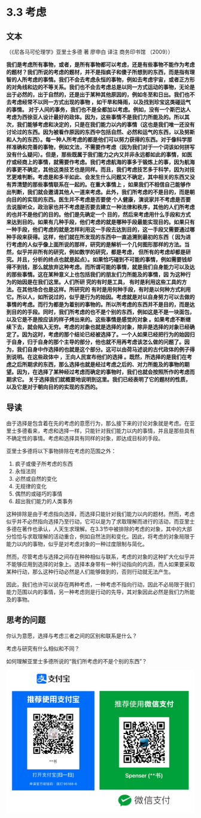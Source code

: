 # 3.3 考虑

## 文本

（《尼各马可伦理学》亚里士多德 著 廖申白 译注 商务印书馆 （2009））

**我们是考虑所有事物，或者，是所有事物都可以考虑，还是有些事物不能作为考虑的题材？我们所说的考虑的题材，并不是指疯子和傻子所想到的东西，而是指有理智的人所考虑的事情。我们不会去考虑永恒的事物，例如去考虑宇宙，或者正方形的对角线和边的不等关系。我们也不会去考虑总是以同一方式运动的事物，无论是出于必然的，出于自然的，还是出于某种其他原因的，例如冬至和日出。我们也不去考虑经常不以同一方式出现的事物 ，如干旱和降雨，以及找到珍宝这类碰运气的事情。 对于人间的事务，我们也不是全都加以考虑。例如，没有一个斯巴达人考虑为西徐亚人设计最好的政体。因为，这些事情不是我们力所能及的。所以其次，我们能够考虑和决定的，只是在我们能力以内的事情（这也是我们唯一还没有讨论过的东西。因为被看作原因的东西中包括自然、必然和运气的东西，以及努斯和人为的东西）。每一种人所考虑的都是他们可以努力获得的东西。对于像科学那样准确和完善的事物，例如文法，不需要作考虑（因为我们对于一个词该如何拼写没有什么疑问）。但是，那些既属于我们能力之内又并非永远都如此的事情，如医疗或经商上的事情，就需要作考虑。我们考虑航海的事多于锻炼上的事，因为航海的事更不确定，其他这类技艺也是同样。而且，我们考虑技艺多于科学，因为对技艺更难判断。考虑是和多半如此、会发生什么问题又不确定，其中相关的东西又没有弄清楚的那些事情联系在一起的。在重大事情上 ，如果我们不相信自己能够作出判断，我们就会邀请其他人一道来考虑。此外，我们所考虑的不是目的，而是朝向目的的实现的东西。医生并不考虑是否要使 个人健康，演说家并不考虑是否要去说服听众，政治家也并不考虑是否要去建立一种法律和秩序，其他的人们所考虑的也并不是他们的目的。他们是先确定一个 目的，然后来考虑用什么手段和方式来达到目的。如果有几种手段，他们考虑的就是哪种手段最能实现目的。如果只有一种手段，他们考虑的就是怎样利用这一手段去达到目的，这一手段又需要通过哪种手段来获得。这样，他们就在所发现的东西中一直追溯到最初的东西（ 因为进行考虑的人似乎像上面所说的那样，研究的是解析一个几何图形那样的方法。当然，似乎并非所有的研究，例如数学的研究，都是考虑， 但所有的考虑却都是研究。并且，分析的终点也就是起点）。如果恰巧碰到不可能的事情，例如需要钱却得不到钱，那么就放弃这种考虑。而所谓可能的事情，就是我们自身能力可以及达的那些事情。这在某种意义上也包括我们的朋友们力所能及的事情，因 为这种行为的始因是在我们这里。人们所研 究的有时是工具， 有时是利用这些工具的方法。在其他场合也是这样。所研究的 有时是用何种手段，有时是以何种方式利用它。所以人，如所说过的，似乎是行为的始因。考虑就是对以自身努力可以去做的事情的考虑。而行为都是为着别的事物的。所以所考虑的东西并不是目的，而是达到目的的手段。同时，我们所考虑的也不是个别的东西，例如这是不是一块面包，以及它是不是按应该的样子烤出来的。这些事情是感觉的对象 。如果考虑不断继续下去，就会陷入无穷。考虑的对象也就是选择的对象，除非是选择的对象已经确定了。因为这时，考虑的那个结论已经被选择了。一个人如果已经把行为的始因归于自身，归于自身的那个主导的部分，他也就不用再考虑该怎么做的问题了。因为，我们自身中作选择的也就是这个部分。这可以由荷马述说的古代政体的例子得到说明。在这些政体中 ，王向人民宣布他们的选择 。既然，所选择的是我们在考虑之后所期求的东西，那么选择也就是经过考虑之后的、对力所能及的事物的期望。因为，在选择了某种经过考虑而确定的事物时，我们也就会按照所作的考虑而期求它。 关于选择我们就概要地说明到这里。我们已经表明了它的题材的性质，以及它是对于朝向目的的实现的东西的。**

## 导读

由于选择是包含着在先的考虑的意愿行为，那么接下来的讨论对象就是考虑。在亚里士多德看来，考虑和选择一样，只能针对我们能力以内的事情，并且是那些具有不确定性的事情。考虑和选择具有同样的对象，即达成目标的手段。

亚里士多德将以下事物排除在考虑的范围之外：

1. 疯子或傻子所考虑的东西
2. 永恒法则
3. 必然或自然的变化
4. 无规律的变化
5. 偶然的或碰巧的事情
6. 超出我们能力的人类事务

这种排除是由于考虑指向选择，而选择只能针对我们能力以内的题材。然而，考虑似乎并不必然指向选择乃至行动，它可以是为了求取理解而进行的活动，而亚里士多德在著作也承认，人天生求理解。在3.3节中被排除的考虑的对象，其中的大部分恰恰与求取理解的活动重合，例如自然法则和变化。因此，将考虑的对象局限于能力以内的事物，似乎是对考虑对象的一种过度限制与简化。

然而，尽管考虑与选择之间存在种种相似与联系，考虑的对象的这种扩大化似乎并不能够应用到选择的对象上。选择本身带有一种行动指向的内涵，而人如果要采取某种行动，那么这种行动必然是人们能够做到的，否则行动就无法产生。

因此，我们也许可以说存在两种考虑，一种考虑不指向行动，因此不必局限于我们能力范围以内的事情，另一种考虑则是行动的先导，其对象因此必然是我们力所能及的事物。

## 思考的问题

你认为意愿，选择与考虑三者之间的区别和联系是什么？

考虑与研究有什么相似和不同？

如何理解亚里士多德所说的“我们所考虑的不是个别的东西”？

![](../.gitbook/assets/qr.png)

